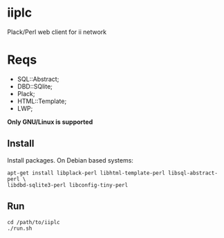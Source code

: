iiplc
=====

Plack/Perl web client for ii network

# Reqs

* SQL::Abstract;
* DBD::SQlite;
* Plack;
* HTML::Template;
* LWP; 

**Only GNU/Linux is supported**

## Install

Install packages.
On Debian based systems:
	
	apt-get install libplack-perl libhtml-template-perl libsql-abstract-perl \
	libdbd-sqlite3-perl libconfig-tiny-perl

## Run

	cd /path/to/iiplc
	./run.sh
